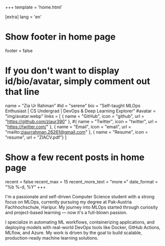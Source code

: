 +++
template = 'home.html'

[extra]
lang = 'en'

# Show footer in home page
footer = false

# If you don't want to display id/bio/avatar, simply comment out that line
name = "Zia Ur Rahman"
#id = "serene"
bio = "Self-taught MLOps Enthusiast | CS Undergrad | DevOps & Deep Learning Explorer"
#avatar = "img/avatar.webp"
links = [
    { name = "GitHub", icon = "github", url = "https://github.com/ziaur390" },
    #{ name = "Twitter", icon = "twitter", url = "https://twitter.com/<your-username>" },
    { name = "Email", icon = "email", url = "mailto:ziaurrahman.26261@gmail.com" },
    { name = "Resume", icon = "resume", url = "ZIACV.pdf"}
]

# Show a few recent posts in home page
recent = false
recent_max = 15
recent_more_text = "more »"
date_format = "%b %-d, %Y"
+++

I'm a passionate and self-driven Computer Science student with a strong focus on MLOps, currently pursuing my degree at Pak-Austria Fachhochschule, Haripur. My journey into MLOps started through curiosity and project-based learning — now it's a full-blown passion.

I specialize in automating ML workflows, containerizing applications, and deploying models with real-world DevOps tools like Docker, GitHub Actions, MLflow, and Azure. My work is driven by the goal to build scalable, production-ready machine learning solutions.


